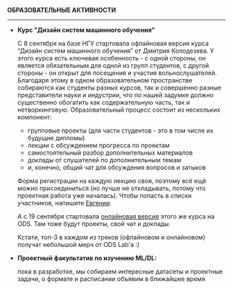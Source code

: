 **ОБРАЗОВАТЕЛЬНЫЕ АКТИВНОСТИ**

---

* **Курс "Дизайн систем машинного обучения"**

  C 8 сентября на базе НГУ стартовала офлайновая версия курса “Дизайн систем машинного обучения” от Дмитрия Колодезева. У этого курса есть ключевая особенность - с одной стороны, он является обязательным для одной из групп студентов, с другой стороны - он открыт для посещения и участия вольнослушателей. Благодаря этому в одном образовательном пространстве собираются как студенты разных курсов, так и совершенно разные представители науки и индустрии, что по нашей задумке должно существенно обогатить как содержательную часть, так и нетворкинговую. Образовательный процесс состоит из нескольких компонент: 
    * групповые проекты (для части студентов - это в том числе их будущие дипломы)
    * лекции с обсуждением прогресса по проектам
    * самостоятельный разбор дополнительных материалов
    * доклады от слушателей по дополнительным темам
    * и, конечно, общий чат для обсуждения вопросов и затыков

  Форма регистрации на каждую лекцию своя, поэтому всё ещё можно присоединиться (но лучше не откладывать, потому что проектная работа уже началась). Чтобы попасть в списки участников, напишите [Евгении](https://t.me/evsotnikova).


  А с 19 сентября стартовала [онлайновая версия](https://ods.ai/tracks/ml-system-design-22) этого же курса на ODS. Там тоже будут проекты, свой чат и доклады.

  Кстати, топ-3 в каждом из треков (офлайновом и онлайновом) получат небольшой мерч от ODS Lab'a :)
    
    
* **Проектный факультатив по изучению ML/DL:**

  пока в разработке, мы собираем интересные датасеты и проектные задачи, о формате и расписании объявим в ближайшее время
